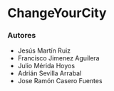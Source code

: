# ChangeYourCity

### Autores

- Jesús Martín Ruiz
- Francisco Jimenez Aguilera
- Julio Mérida Hoyos
- Adrián Sevilla Arrabal
- Jose Ramón Casero Fuentes

